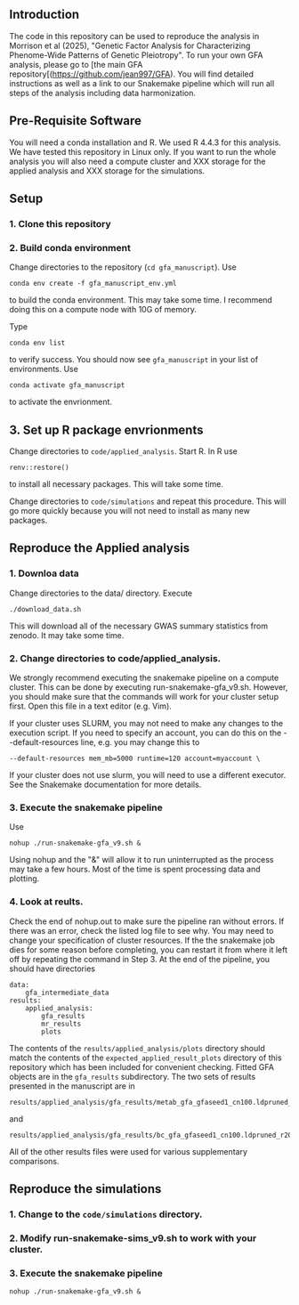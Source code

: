 ## Introduction

The code in this repository can be used to reproduce the analysis in Morrison et al (2025), "Genetic Factor Analysis for Characterizing Phenome-Wide Patterns of Genetic Pleiotropy". To run your own GFA analysis, please go to [the main GFA repository[(https://github.com/jean997/GFA). You will find detailed instructions as well as a link to our Snakemake pipeline which will run all steps of the analysis including data harmonization. 

## Pre-Requisite Software
You will need a conda installation and R. We used R 4.4.3 for this analysis. We have tested this repository in Linux only. If you want to run the whole 
analysis you will also need a compute cluster and XXX storage for the applied analysis and XXX storage for the simulations. 

## Setup
### 1. Clone this repository 
### 2. Build conda environment
Change directories to the repository (`cd gfa_manuscript`). Use
```
conda env create -f gfa_manuscript_env.yml
```
to build the conda environment. This may take some time. I recommend doing this on a compute node with 10G of memory.

Type 
```
conda env list
```
to verify success. You should now see `gfa_manuscript` in your list of environments. 
Use 
```
conda activate gfa_manuscript
```
to activate the envrionment. 

## 3. Set up R package envrionments
Change directories to `code/applied_analysis`. Start R. 
In R use
```
renv::restore()
```
to install all necessary packages. This will take some time. 

Change directories to `code/simulations` and repeat this procedure. This
will go more quickly because you will not need to install as many new packages. 


## Reproduce the Applied analysis

### 1. Downloa data 

Change directories to the data/ directory. 
Execute
```
./download_data.sh
```
This will download all of the necessary GWAS summary statistics from zenodo. It may take some time. 

### 2. Change directories to code/applied_analysis. 
We strongly recommend executing the snakemake pipeline on a compute cluster. 
This can be done by executing run-snakemake-gfa_v9.sh. However, you should make sure that 
the commands will work for your cluster setup first. Open this file in a text editor (e.g. Vim). 

If your cluster uses SLURM, you may not need to make any changes to the execution script. 
If you need to specify an account, you can do this on the --default-resources line, e.g. you 
may change this to

```
--default-resources mem_mb=5000 runtime=120 account=myaccount \
```

If your cluster does not use slurm, you will need to use a different executor. See 
the Snakemake documentation for more details. 

### 3. Execute the snakemake pipeline 

Use 

```
nohup ./run-snakemake-gfa_v9.sh &
```

Using nohup and the "&" will allow it to run uninterrupted as the process may take a few hours. 
Most  of the time is spent processing data and plotting. 

### 4. Look at reults. 
Check the end of nohup.out to make sure the pipeline ran without errors. If there was an error, 
check the listed log file to see why. You may need to change your specification of cluster resources. 
If the the snakemake job dies for some reason before completing, you can restart it from where it left off
by repeating the command in Step 3. At the
end of the pipeline, you should have directories

```
data:
    gfa_intermediate_data
results:
    applied_analysis:
        gfa_results
        mr_results
        plots
```

The contents of the `results/applied_analysis/plots` directory should match the contents of the `expected_applied_result_plots` directory of this repository which has
been included for convenient checking. 
Fitted GFA objects are in the `gfa_results` subdirectory. The two sets of results presented in the manuscript are in 
```
results/applied_analysis/gfa_results/metab_gfa_gfaseed1_cn100.ldpruned_r20.01_kb1000_pvalue_jitter0_0.R_ldsc.final.RDS
``` 
and 
```
results/applied_analysis/gfa_results/bc_gfa_gfaseed1_cn100.ldpruned_r20.01_kb1000_pvalue_jitter0_0.R_ldsc.final.RDS
``` 
All of the other results files were used for various supplementary comparisons. 


## Reproduce the simulations 

### 1. Change to the `code/simulations` directory. 
### 2. Modify run-snakemake-sims_v9.sh to work with your cluster. 
### 3. Execute the snakemake pipeline 

```
nohup ./run-snakemake-gfa_v9.sh &
```
